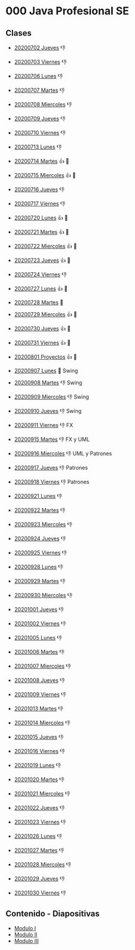 # 000 Java Profesional SE

## Clases
   * [20200702 Jueves](/temarios/000_Java_Profesional_SE/20200702_Jueves.md) :-1:
   * [20200703 Viernes](/temarios/000_Java_Profesional_SE/20200703_Viernes.md) :-1:
   * [20200706 Lunes](/temarios/000_Java_Profesional_SE/20200706_Lunes.md) :-1:
   * [20200707 Martes](/temarios/000_Java_Profesional_SE/20200707_Martes.md) :-1:
   * [20200708 Miercoles](/temarios/000_Java_Profesional_SE/20200708_Miercoles.md) :-1:
   * [20200709 Jueves](/temarios/000_Java_Profesional_SE/20200709_Jueves.md) :-1:
   * [20200710 Viernes](/temarios/000_Java_Profesional_SE/20200710_Viernes.md) :-1:
   * [20200713 Lunes](/temarios/000_Java_Profesional_SE/20200713_Lunes.md) :-1:
   * [20200714 Martes](/temarios/000_Java_Profesional_SE/20200714_Martes.md) :+1: :eyes:
   * [20200715 Miercoles](/temarios/000_Java_Profesional_SE/20200715_Miercoles.md) :+1: :eyes:
   * [20200716 Jueves](/temarios/000_Java_Profesional_SE/20200716_Jueves.md) :-1:
   * [20200717 Viernes](/temarios/000_Java_Profesional_SE/20200717_Viernes.md) :-1:
   * [20200720 Lunes](/temarios/000_Java_Profesional_SE/20200720_Lunes.md) :+1: :eyes:
   * [20200721 Martes](/temarios/000_Java_Profesional_SE/20200721_Martes.md) :+1: :eyes:
   * [20200722 Miercoles](/temarios/000_Java_Profesional_SE/20200722_Miercoles.md) :+1: :eyes:
   * [20200723 Jueves](/temarios/000_Java_Profesional_SE/20200723_Jueves.md) :+1: :eyes:
   * [20200724 Viernes](/temarios/000_Java_Profesional_SE/20200724_Viernes.md) :-1:
   * [20200727 Lunes](/temarios/000_Java_Profesional_SE/20200727_Lunes.md) :+1: :eyes:
   * [20200728 Martes](/temarios/000_Java_Profesional_SE/20200728_Martes.md) :eyes:
   * [20200729 Miercoles](/temarios/000_Java_Profesional_SE/20200729_Miercoles.md) :+1: :eyes:
   * [20200730 Jueves](/temarios/000_Java_Profesional_SE/20200730_Jueves.md) :+1: :eyes:
   * [20200731 Viernes](/temarios/000_Java_Profesional_SE/20200731_Viernes.md) :+1: :eyes:
   * [20200801 Proyectos](/temarios/000_Java_Profesional_SE/20200801_Proyectos.md) :+1: :eyes:
   * [20200907 Lunes](/temarios/000_Java_Profesional_SE/20200907_Lunes.md) :eyes: Swing
   * [20200908 Martes](/temarios/000_Java_Profesional_SE/20200908_Martes.md) :-1: Swing
   * [20200909 Miercoles](/temarios/000_Java_Profesional_SE/20200909_Miercoles.md) :-1: Swing
   * [20200910 Jueves](/temarios/000_Java_Profesional_SE/20200910_Jueves.md) :-1: Swing
   * [20200911 Viernes](/temarios/000_Java_Profesional_SE/20200911_Viernes.md) :-1: FX
   * [20200915 Martes](/temarios/000_Java_Profesional_SE/20200915_Martes.md) :-1: FX y UML
   * [20200916 Miercoles](/temarios/000_Java_Profesional_SE/20200916_Miercoles.md) :-1: UML y Patrones
   * [20200917 Jueves](/temarios/000_Java_Profesional_SE/20200917_Jueves.md) :-1: Patrones
   * [20200918 Viernes](/temarios/000_Java_Profesional_SE/20200918_Viernes.md) :-1: Patrones
   
   * [20200921 Lunes](/temarios/000_Java_Profesional_SE/20200921_Lunes.md) :-1:
   * [20200922 Martes](/temarios/000_Java_Profesional_SE/20200922_Martes.md) :-1:
   * [20200923 Miercoles](/temarios/000_Java_Profesional_SE/20200923_Miercoles.md) :-1:
   * [20200924 Jueves](/temarios/000_Java_Profesional_SE/20200924_Jueves.md) :-1:
   * [20200925 Viernes](/temarios/000_Java_Profesional_SE/20200925_Viernes.md) :-1:
   
   * [20200928 Lunes](/temarios/000_Java_Profesional_SE/20200928_Lunes.md) :-1:
   * [20200929 Martes](/temarios/000_Java_Profesional_SE/20200929_Martes.md) :-1:
   * [20200930 Miercoles](/temarios/000_Java_Profesional_SE/20200930_Miercoles.md) :-1:
   * [20201001 Jueves](/temarios/000_Java_Profesional_SE/20201001_Jueves.md) :-1:
   * [20201002 Viernes](/temarios/000_Java_Profesional_SE/20201002_Viernes.md) :-1:
   
   * [20201005 Lunes](/temarios/000_Java_Profesional_SE/20201005_Lunes.md) :-1:
   * [20201006 Martes](/temarios/000_Java_Profesional_SE/20201006_Martes.md) :-1:
   * [20201007 Miercoles](/temarios/000_Java_Profesional_SE/20201007_Miercoles.md) :-1:
   * [20201008 Jueves](/temarios/000_Java_Profesional_SE/20201008_Jueves.md) :-1:
   * [20201009 Viernes](/temarios/000_Java_Profesional_SE/20201009_Viernes.md) :-1:
   
   * [20201013 Martes](/temarios/000_Java_Profesional_SE/20201013_Martes.md) :-1:
   * [20201014 Miercoles](/temarios/000_Java_Profesional_SE/20201014_Miercoles.md) :-1:
   * [20201015 Jueves](/temarios/000_Java_Profesional_SE/20201015_Jueves.md) :-1:
   * [20201016 Viernes](/temarios/000_Java_Profesional_SE/20201016_Viernes.md) :-1:
   
   * [20201019 Lunes](/temarios/000_Java_Profesional_SE/20201019_Lunes.md) :-1:
   * [20201020 Martes](/temarios/000_Java_Profesional_SE/20201020_Martes.md) :-1:
   * [20201021 Miercoles](/temarios/000_Java_Profesional_SE/20201021_Miercoles.md) :-1:
   * [20201022 Jueves](/temarios/000_Java_Profesional_SE/20201022_Jueves.md) :-1:
   * [20201023 Viernes](/temarios/000_Java_Profesional_SE/20201023_Viernes.md) :-1:
   
   * [20201026 Lunes](/temarios/000_Java_Profesional_SE/20201026_Lunes.md) :-1:
   * [20201027 Martes](/temarios/000_Java_Profesional_SE/20201027_Martes.md) :-1:
   * [20201028 Miercoles](/temarios/000_Java_Profesional_SE/20201028_Miercoles.md) :-1:
   * [20201029 Jueves](/temarios/000_Java_Profesional_SE/20201029_Jueves.md) :-1:
   * [20201030 Viernes](/temarios/000_Java_Profesional_SE/20201030_Viernes.md) :-1:
   
   
   
## Contenido - Diapositivas
   * [Modulo I](/temarios/000_Java_Profesional_SE/Modulo_I.md)
   * [Modulo II](/temarios/000_Java_Profesional_SE/Modulo_II.md)
   * [Modulo III](/temarios/000_Java_Profesional_SE/Modulo_III.md)
   

